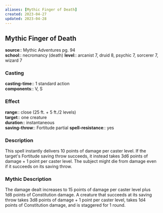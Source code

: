 ```yaml
---
aliases: [Mythic Finger of Death]
created: 2023-04-27
updated: 2023-04-28
---
```


## Mythic Finger of Death

**source**:: Mythic Adventures pg. 94  
**school**:: necromancy (death)
**level**:: arcanist 7, druid 8, psychic 7, sorcerer 7, wizard 7

### Casting

**casting-time**:: 1 standard action  
**components**:: V, S

### Effect

**range**:: close (25 ft. + 5 ft./2 levels)  
**target**:: one creature  
**duration**:: instantaneous  
**saving-throw**:: Fortitude partial
**spell-resistance**:: yes

### Description

This spell instantly delivers 10 points of damage per caster level. If the target's Fortitude saving throw succeeds, it instead takes 3d6 points of damage + 1 point per caster level. The subject might die from damage even if it succeeds on its saving throw.

### Mythic Description

The damage dealt increases to 15 points of damage per caster level plus 1d8 points of Constitution damage. A creature that succeeds at its saving throw takes 3d8 points of damage + 1 point per caster level, takes 1d4 points of Constitution damage, and is staggered for 1 round.
